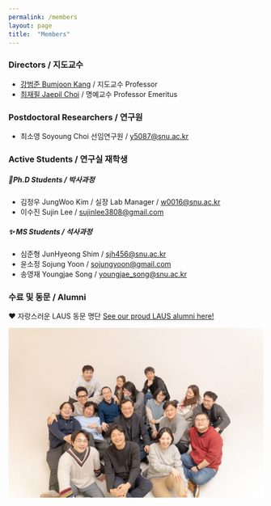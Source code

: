 ```yaml
---
permalink: /members
layout: page
title:  "Members"
---
```


### Directors / 지도교수

- [강범준 Bumjoon Kang](/professor) / 지도교수 Professor
- [최재필 Jaepil Choi](/professor0) / 명예교수 Professor Emeritus

### Postdoctoral Researchers / 연구원

<!-- 
- 김영우 Youngwoo Kim 책임연구원 / <span class="email">willtill@snu.ac.kr</span>
-->
- 최소영 Soyoung Choi 선임연구원 / <span class="email">y5087@snu.ac.kr</span>
<!-- 
- 이태규 TaeGyu Lee 선임연구원 / <span class="email">tegyu@snu.ac.kr</span>
-->

### Active Students / 연구실 재학생

##### 🌟Ph.D Students / 박사과정
- 김정우 JungWoo Kim / 실장 Lab Manager / <span class="email">w0016@snu.ac.kr</span>
- 이수진 Sujin Lee / <span class="email">sujinlee3808@gmail.com</span>

##### ✨ MS Students / 석사과정
- 심준형 JunHyeong Shim / <span class="email">sjh456@snu.ac.kr</span>
- 윤소정 Sojung Yoon / <span class="email">sojungyoon@gmail.com</span>
- 송영재 Youngjae Song / <span class="email">youngjae_song@snu.ac.kr</span>
  
### 수료 및 동문 / Alumni

❤️ 자랑스러운 LAUS 동문 명단 [See our proud LAUS alumni here!](https://snu-laus.notion.site/Alumni-c5afa827529c47df91dd701b1085f96d?pvs=4)

![x](img_2023_gunsan.jpg)
